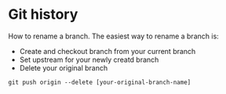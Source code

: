 # Git history

How to rename a branch. The easiest way to rename a branch is:
- Create and checkout branch from your current branch
- Set upstream for your newly creatd branch
- Delete your original branch

```
git push origin --delete [your-original-branch-name]
```


